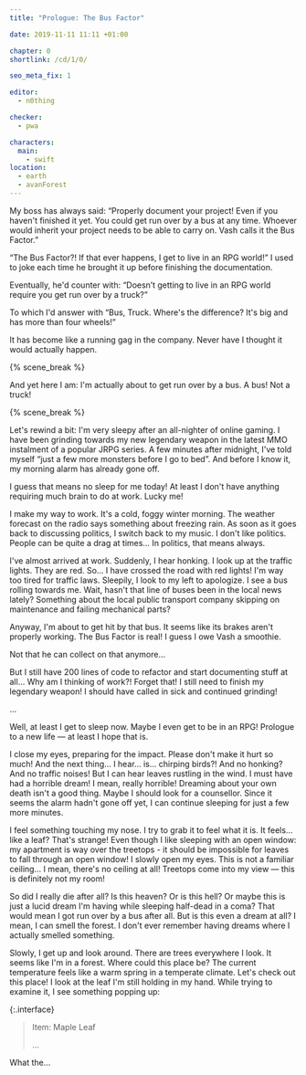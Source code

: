 ```yaml
---
title: "Prologue: The Bus Factor"

date: 2019-11-11 11:11 +01:00

chapter: 0
shortlink: /cd/1/0/

seo_meta_fix: 1

editor:
  - n0thing

checker:
  - pwa

characters:
  main:
    - swift
location:
  - earth
  - avanForest
---
```

My boss has always said: “Properly document your project!
Even if you haven't finished it yet.
You could get run over by a bus at any time.
Whoever would inherit your project needs to be able to carry on.
Vash calls it the Bus Factor.”

“The Bus Factor?!
If that ever happens, I get to live in an RPG world!”
I used to joke each time he brought it up before finishing the documentation.

Eventually, he'd counter with: “Doesn’t getting to live in an RPG world require you get run over by a truck?”

To which I'd answer with “Bus, Truck. Where's the difference?
It's big and has more than four wheels!”

It has become like a running gag in the company.
Never have I thought it would actually happen.

{% scene_break %}

And yet here I am: I'm actually about to get run over by a bus.
A bus! Not a truck!

{% scene_break %}

Let's rewind a bit: I'm very sleepy after an all-nighter of online gaming.
I have been grinding towards my new legendary weapon in the latest MMO instalment of a popular JRPG series.
A few minutes after midnight, I've told myself “just a few more monsters before I go to bed”.
And before I know it, my morning alarm has already gone off.

I guess that means no sleep for me today! At least I don't have anything requiring much brain to do at work.
Lucky me!

I make my way to work.
It's a cold, foggy winter morning.
The weather forecast on the radio says something about freezing rain.
As soon as it goes back to discussing politics, I switch back to my music.
I don't like politics.
People can be quite a drag at times…
In politics, that means always.

I've almost arrived at work.
Suddenly, I hear honking. I look up at the traffic lights.
They are red.
So… I have crossed the road with red lights!
I'm way too tired for traffic laws.
Sleepily, I look to my left to apologize.
I see a bus rolling towards me.
Wait, hasn't that line of buses been in the local news lately?
Something about the local public transport company skipping on maintenance and failing mechanical parts?

Anyway, I'm about to get hit by that bus.
It seems like its brakes aren't properly working.
The Bus Factor is real!
I guess I owe Vash a smoothie.

Not that he can collect on that anymore…

But I still have 200 lines of code to refactor and start documenting stuff at all…
Why am I thinking of work?!
Forget that!
I still need to finish my legendary weapon!
I should have called in sick and continued grinding!

…

Well, at least I get to sleep now.
Maybe I even get to be in an RPG!
Prologue to a new life — at least I hope that is.

I close my eyes, preparing for the impact.
Please don't make it hurt so much!
And the next thing… I hear… is... chirping birds?!
And no honking?
And no traffic noises!
But I can hear leaves rustling in the wind.
I must have had a horrible dream!
I mean, really horrible!
Dreaming about your own death isn't a good thing.
Maybe I should look for a counsellor.
Since it seems the alarm hadn't gone off yet, I can continue sleeping for just a few more minutes.

I feel something touching my nose.
I try to grab it to feel what it is.
It feels… like a leaf?
That's strange!
Even though I like sleeping with an open window: my apartment is way over the treetops - it should be impossible for leaves to fall through an open window!
I slowly open my eyes.
This is not a familiar ceiling…
I mean, there's no ceiling at all!
Treetops come into my view — this is definitely not my room!

So did I really die after all? Is this heaven?
Or is this hell?
Or maybe this is just a lucid dream I'm having while sleeping half-dead in a coma?
That would mean I got run over by a bus after all.
But is this even a dream at all?
I mean, I can smell the forest.
I don't ever remember having dreams where I actually smelled something.

Slowly, I get up and look around. There are trees everywhere I look.
It seems like I'm in a forest.
Where could this place be?
The current temperature feels like a warm spring in a temperate climate.
Let's check out this place!
I look at the leaf I'm still holding in my hand.
While trying to examine it, I see something popping up:

{:.interface}
> Item: Maple Leaf
>
> ...

What the…
